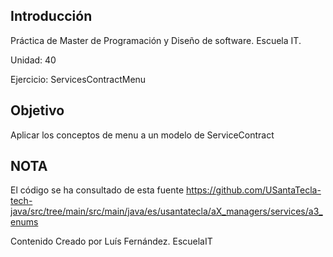 ## Introducción

Práctica de Master de Programación y Diseño de software. Escuela IT.

Unidad: 40

Ejercicio: ServicesContractMenu

## Objetivo

Aplicar los conceptos de menu a un modelo de ServiceContract

## NOTA

El código se ha consultado de esta fuente https://github.com/USantaTecla-tech-java/src/tree/main/src/main/java/es/usantatecla/aX_managers/services/a3_enums

Contenido Creado por Luís Fernández. EscuelaIT
